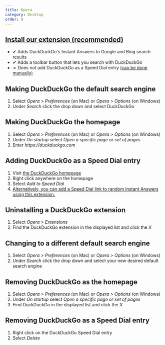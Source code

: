 ```yaml
---
title: Opera
category: Desktop
order: 8
---
```


<h2>
    <a href="https://addons.opera.com/en/extensions/details/duckduckgo-for-opera-2/">Install our extension (recommended)</a>
</h2>
<ul>
    <li>✔ Adds DuckDuckGo's Instant Answers to Google and Bing search results</li>
    <li>✔ Adds a toolbar button that lets you search with DuckDuckGo</li>
    <li>
        ✗ Does not add DuckDuckGo as a Speed Dial entry
        <a href="#dial">(can be done manually)</a>
    </li>
</ul>
<h2>Making DuckDuckGo the default search engine</h2>
<ol>
    <li>
        Select <em>Opera &gt; Preferences</em> (on Mac) or
        <em>Opera &gt; Options</em> (on Windows)
    </li>
    <li>Under <em>Search</em> click the drop down and select DuckDuckGo</li>
</ol>

<h2>Making DuckDuckGo the homepage</h2>
<ol>
    <li>
        Select <em>Opera &gt; Preferences</em> (on Mac) or
        <em>Opera &gt; Options</em> (on Windows)
    </li>
    <li>
        Under <em>On startup</em> select
        <em>Open a specific page or set of pages</em>
    </li>
    <li>Enter <em>https://duckduckgo.com</em></li>
</ol>
<h2 id="dial">Adding DuckDuckGo as a Speed Dial entry</h2>
<ol>
    <li>Visit <a href="https://duckduckgo.com">the DuckDuckGo homepage</a></li>
    <li>Right click anywhere on the homepage</li>
    <li>Select <em>Add to Speed Dial</em></li>
    <li>
        <a href="https://addons.opera.com/en/extensions/details/duckduckgo-speed-dial/">Alternatively, you can add a Speed Dial link to random Instant Answers
            using this extension.</a>
    </li>
</ol>

<h2>Uninstalling a DuckDuckGo extension</h2>
<ol>
    <li>Select <em>Opera &gt; Extensions</em></li>
    <li>
        Find the DuckDuckGo extension in the displayed list and click the <em>X</em>
    </li>
</ol>

<h2>Changing to a different default search engine</h2>
<ol>
    <li>
        Select <em>Opera &gt; Preferences</em> (on Mac) or
        <em>Opera &gt; Options</em> (on Windows)
    </li>
    <li>
        Under <em>Search</em> click the drop down and select your new desired
        default search engine
    </li>
</ol>

<h2>Removing DuckDuckGo as the homepage</h2>
<ol>
    <li>
        Select <em>Opera &gt; Preferences</em> (on Mac) or
        <em>Opera &gt; Options</em> (on Windows)
    </li>
    <li>
        Under <em>On startup</em> select
        <em>Open a specific page or set of pages</em>
    </li>
    <li>Find DuckDuckGo in the displayed list and click the <em>X</em></li>
</ol>

<h2>Removing DuckDuckGo as a Speed Dial entry</h2>
<ol>
    <li>Right click on the DuckDuckGo Speed Dial entry</li>
    <li>Select <em>Delete</em></li>
</ol>